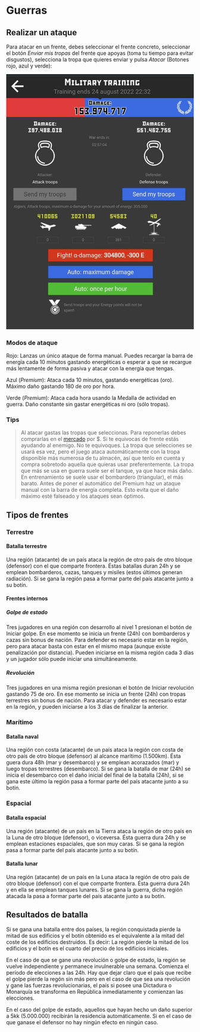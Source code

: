 # Guerras

## Realizar un ataque

Para atacar en un frente, debes seleccionar el frente concreto, seleccionar el botón _Enviar mis tropas_ del frente que apoyas (toma tu tiempo para evitar disgustos), selecciona la tropa que quieres enviar y pulsa _Atacar_ (Botones rojo, azul y verde):

<img class="screenshot" src="/img/posts/guerras/guerra.jpg" alt="Imagen de guerra"/>

### Modos de ataque

Rojo: Lanzas un único ataque de forma manual. Puedes recargar la barra de energía cada 10 minutos gastando energéticas o esperar a que se recargue más lentamente de forma pasiva y atacar con la energía que tengas.

Azul (_Premium_): Ataca cada 10 minutos, gastando energéticas (oro). Máximo daño gastando 180 de oro por hora.

Verde (_Premium_): Ataca cada hora usando la Medalla de actividad en guerra. Daño constante sin gastar energéticas ni oro (sólo tropas).

### Tips

> Al atacar gastas las tropas que seleccionas. Para reponerlas debes comprarlas en el [mercado](/2.-Economia/Comerciar/) por $. Si te equivocas de frente estás ayudando al enemigo. No te equivoques. La tropa que selecciones se usará esa vez, pero el juego ataca automáticamente con la tropa disponible más numerosa de tu almacén, así que tenlo en cuenta y compra sobretodo aquella que quieras usar preferentemente. La tropa que más se usa en guerra suele ser el tanque, ya que hace más daño. En entrenamiento se suele usar el bombardero (triangular), el más barato. Antes de poner el automático del Premium haz un ataque manual con la barra de energía completa. Esto evita que el daño máximo esté falseado y los ataques sean óptimos.

## Tipos de frentes

### Terrestre

#### Batalla terrestre

Una región (atacante) de un país ataca la región de otro país de otro bloque (defensor) con el que comparte frontera. Éstas batallas duran 24h y se emplean bombarderos, cazas, tanques y misiles (estos últimos generan radiación). Si se gana la región pasa a formar parte del país atacante junto a su botín.

#### Frentes internos

##### Golpe de estado
Tres jugadores en una región con desarrollo al nivel 1 presionan el botón de Iniciar golpe. En ese momento se inicia un frente (24h) con bombarderos y cazas sin bonus de nación. Para defender es necesario estar en la región, pero para atacar basta con estar en el mismo mapa (aunque existe penalización por distancia). Pueden iniciarse en la misma región cada 3 días y un jugador sólo puede iniciar una simultáneamente.

##### Revolución
Tres jugadores en una misma región presionan el botón de Iniciar revolución gastando 75 de oro. En ese momento se inicia un frente (24h) con tropas terrestres sin bonus de nación. Para atacar y defender es necesario estar en la región, y pueden iniciarse a los 3 días de finalizar la anterior.

### Marítimo

#### Batalla naval
Una región con costa (atacante) de un país ataca la región con costa de otro país de otro bloque (defensor) al alcance marítimo (1.500km). Ésta guera dura 48h (mar y desembarco) y se emplean acorazados (mar) y luego tropas terrestres (desembarco). Si se gana la batalla de mar (24h) se inicia el desembarco con el daño inicial del final de la batalla (24h), si se gana este último la región pasa a formar parte del país atacante junto a su botín.

### Espacial

#### Batalla espacial
Una región (atacante) de un país en la Tierra ataca la región de otro país en la Luna de otro bloque (defensor), o viceversa. Ésta guerra dura 24h y se emplean estaciones espaciales, que son muy caras. Si se gana la región pasa a formar parte del país atacante junto a su botín.

#### Batalla lunar
Una región (atacante) de un país en la Luna ataca la región de otro país de otro bloque (defensor) con el que comparte frontera. Ésta guerra dura 24h y en ella se emplean tanques lunares. Si se gana la guerra, dicha región atacada la pasa a formar parte del país atacante junto a su botín.

## Resultados de batalla

Si se gana una batalla entre dos países, la región conquistada pierde la mitad de sus edificios y el botín obtenido es el equivalente a la mitad del coste de los edificios destruidos. Es decir: La región pierde la mitad de los edificios y el botín es el cuarto del precio de los edificios iniciales.

En el caso de que se gane una revolución o golpe de estado, la región se vuelve independiente y permanece invulnerable una semana. Comienza el período de elecciones a las 24h. Hay que dejar claro que el país que recibe el golpe pierde la regón sin más pero en el caso de que sea una revolución y gane las fuerzas revolucionarias, el país si posee una Dictadura o Monarquía se transforma en República inmediatamente y comienzan las elecciones.

En el caso del golpe de estado, aquellos que hayan hecho un daño superior a 5kk (5.000.000) recibirán la residencia automáticamente. Si en el caso de que ganase el defensor no hay ningún efecto en ningún caso.
